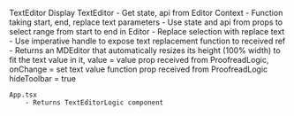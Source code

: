 TextEditor
    Display
        TextEditor
            - Get state, api from Editor Context
            - Function taking start, end, replace text parameters
                - Use state and api from props to select range from start to end in Editor
                - Replace selection with replace text
            - Use imperative handle to expose text replacement function to received ref
            - Returns an MDEditor that automatically resizes its height (100% width) to fit the text value in it,
                value = value prop received from ProofreadLogic,
                onChange = set text value function prop received from ProofreadLogic
                hideToolbar = true

    App.tsx
        - Returns TextEditorLogic component